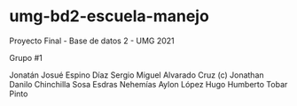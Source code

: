 # umg-bd2-escuela-manejo
Proyecto Final - Base de datos 2 - UMG 2021

Grupo #1

Jonatán Josué Espino Díaz
Sergio Miguel Alvarado Cruz (c)
Jonathan Danilo Chinchilla Sosa
Esdras Nehemías Aylon López
Hugo Humberto Tobar Pinto	
